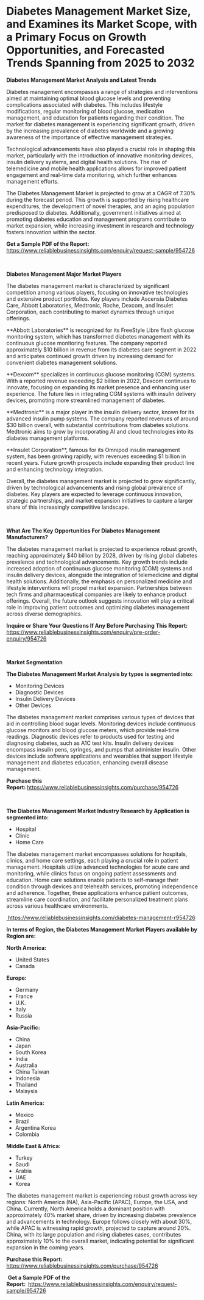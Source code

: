 <p><h1>Diabetes Management Market Size, and Examines its Market Scope, with a Primary Focus on Growth Opportunities, and Forecasted Trends Spanning from 2025 to 2032</h1></p><p><strong>Diabetes Management Market Analysis and Latest Trends</strong></p>
<p><p>Diabetes management encompasses a range of strategies and interventions aimed at maintaining optimal blood glucose levels and preventing complications associated with diabetes. This includes lifestyle modifications, regular monitoring of blood glucose, medication management, and education for patients regarding their condition. The market for diabetes management is experiencing significant growth, driven by the increasing prevalence of diabetes worldwide and a growing awareness of the importance of effective management strategies.</p><p>Technological advancements have also played a crucial role in shaping this market, particularly with the introduction of innovative monitoring devices, insulin delivery systems, and digital health solutions. The rise of telemedicine and mobile health applications allows for improved patient engagement and real-time data monitoring, which further enhances management efforts. </p><p>The Diabetes Management Market is projected to grow at a CAGR of 7.30% during the forecast period. This growth is supported by rising healthcare expenditures, the development of novel therapies, and an aging population predisposed to diabetes. Additionally, government initiatives aimed at promoting diabetes education and management programs contribute to market expansion, while increasing investment in research and technology fosters innovation within the sector.</p></p>
<p><strong>Get a Sample PDF of the Report:&nbsp;</strong> <a href="https://www.reliablebusinessinsights.com/enquiry/request-sample/954726?utm_campaign=2799&utm_medium=2&utm_source=Github&utm_content=ia&utm_term=16042025&utm_id=diabetes-management">https://www.reliablebusinessinsights.com/enquiry/request-sample/954726</a></p>
<p>&nbsp;</p>
<p><strong>Diabetes Management Major Market Players</strong></p>
<p><p>The diabetes management market is characterized by significant competition among various players, focusing on innovative technologies and extensive product portfolios. Key players include Ascensia Diabetes Care, Abbott Laboratories, Medtronic, Roche, Dexcom, and Insulet Corporation, each contributing to market dynamics through unique offerings.</p><p>**Abbott Laboratories** is recognized for its FreeStyle Libre flash glucose monitoring system, which has transformed diabetes management with its continuous glucose monitoring features. The company reported approximately $10 billion in revenue from its diabetes care segment in 2022 and anticipates continued growth driven by increasing demand for convenient diabetes management solutions.</p><p>**Dexcom** specializes in continuous glucose monitoring (CGM) systems. With a reported revenue exceeding $2 billion in 2022, Dexcom continues to innovate, focusing on expanding its market presence and enhancing user experience. The future lies in integrating CGM systems with insulin delivery devices, promoting more streamlined management of diabetes.</p><p>**Medtronic** is a major player in the insulin delivery sector, known for its advanced insulin pump systems. The company reported revenues of around $30 billion overall, with substantial contributions from diabetes solutions. Medtronic aims to grow by incorporating AI and cloud technologies into its diabetes management platforms.</p><p>**Insulet Corporation**, famous for its Omnipod insulin management system, has been growing rapidly, with revenues exceeding $1 billion in recent years. Future growth prospects include expanding their product line and enhancing technology integration.</p><p>Overall, the diabetes management market is projected to grow significantly, driven by technological advancements and rising global prevalence of diabetes. Key players are expected to leverage continuous innovation, strategic partnerships, and market expansion initiatives to capture a larger share of this increasingly competitive landscape.</p></p>
<p>&nbsp;</p>
<p><strong>What Are The Key Opportunities For Diabetes Management Manufacturers?</strong></p>
<p><p>The diabetes management market is projected to experience robust growth, reaching approximately $40 billion by 2028, driven by rising global diabetes prevalence and technological advancements. Key growth trends include increased adoption of continuous glucose monitoring (CGM) systems and insulin delivery devices, alongside the integration of telemedicine and digital health solutions. Additionally, the emphasis on personalized medicine and lifestyle interventions will propel market expansion. Partnerships between tech firms and pharmaceutical companies are likely to enhance product offerings. Overall, the future outlook suggests innovation will play a critical role in improving patient outcomes and optimizing diabetes management across diverse demographics.</p></p>
<p><strong>Inquire or Share Your Questions If Any Before Purchasing This Report:</strong> <a href="https://www.reliablebusinessinsights.com/enquiry/pre-order-enquiry/954726?utm_campaign=2799&utm_medium=2&utm_source=Github&utm_content=ia&utm_term=16042025&utm_id=diabetes-management">https://www.reliablebusinessinsights.com/enquiry/pre-order-enquiry/954726</a></p>
<p>&nbsp;</p>
<p><strong>Market Segmentation</strong></p>
<p><strong>The Diabetes Management Market Analysis by types is segmented into:</strong></p>
<p><ul><li>Monitoring Devices</li><li>Diagnostic Devices</li><li>Insulin Delivery Devices</li><li>Other Devices</li></ul></p>
<p><p>The diabetes management market comprises various types of devices that aid in controlling blood sugar levels. Monitoring devices include continuous glucose monitors and blood glucose meters, which provide real-time readings. Diagnostic devices refer to products used for testing and diagnosing diabetes, such as A1C test kits. Insulin delivery devices encompass insulin pens, syringes, and pumps that administer insulin. Other devices include software applications and wearables that support lifestyle management and diabetes education, enhancing overall disease management.</p></p>
<p><strong>Purchase this Report:&nbsp;</strong><a href="https://www.reliablebusinessinsights.com/purchase/954726?utm_campaign=2799&utm_medium=2&utm_source=Github&utm_content=ia&utm_term=16042025&utm_id=diabetes-management">https://www.reliablebusinessinsights.com/purchase/954726</a></p>
<p>&nbsp;</p>
<p><strong>The Diabetes Management Market Industry Research by Application is segmented into:</strong></p>
<p><ul><li>Hospital</li><li>Clinic</li><li>Home Care</li></ul></p>
<p><p>The diabetes management market encompasses solutions for hospitals, clinics, and home care settings, each playing a crucial role in patient management. Hospitals utilize advanced technologies for acute care and monitoring, while clinics focus on ongoing patient assessments and education. Home care solutions enable patients to self-manage their condition through devices and telehealth services, promoting independence and adherence. Together, these applications enhance patient outcomes, streamline care coordination, and facilitate personalized treatment plans across various healthcare environments.</p></p>
<p><a href="https://www.reliablebusinessinsights.com/diabetes-management-r954726?utm_campaign=2799&utm_medium=2&utm_source=Github&utm_content=ia&utm_term=16042025&utm_id=diabetes-management">&nbsp;https://www.reliablebusinessinsights.com/diabetes-management-r954726</a></p>
<p><strong>In terms of Region, the Diabetes Management Market Players available by Region are:</strong></p>
<p>
    <p> <strong> North America: </strong>
        <ul>
            <li>United States</li>
            <li>Canada</li>
        </ul>
        </p> 
    <p> <strong> Europe: </strong>
        <ul>
            <li>Germany</li>
            <li>France</li>
            <li>U.K.</li>
            <li>Italy</li>
            <li>Russia</li>
        </ul>
        </p> 
    <p> <strong> Asia-Pacific: </strong>
        <ul>
            <li>China</li>
            <li>Japan</li>
            <li>South Korea</li>
            <li>India</li>
            <li>Australia</li>
            <li>China Taiwan</li>
            <li>Indonesia</li>
            <li>Thailand</li>
            <li>Malaysia</li>
        </ul>
        </p> 
    <p> <strong> Latin America: </strong>
        <ul>
            <li>Mexico</li>
            <li>Brazil</li>
            <li>Argentina Korea</li>
            <li>Colombia</li>
        </ul>
        </p> 
    <p> <strong> Middle East & Africa: </strong>
        <ul>
            <li>Turkey</li>
            <li>Saudi</li>
            <li>Arabia</li>
            <li>UAE</li>
            <li>Korea</li>
        </ul>
    </p>
    </p>
<p><p>The diabetes management market is experiencing robust growth across key regions: North America (NA), Asia-Pacific (APAC), Europe, the USA, and China. Currently, North America holds a dominant position with approximately 40% market share, driven by increasing diabetes prevalence and advancements in technology. Europe follows closely with about 30%, while APAC is witnessing rapid growth, projected to capture around 20%. China, with its large population and rising diabetes cases, contributes approximately 10% to the overall market, indicating potential for significant expansion in the coming years.</p></p>
<p><strong>Purchase this Report: </strong><a href="https://www.reliablebusinessinsights.com/purchase/954726?utm_campaign=2799&utm_medium=2&utm_source=Github&utm_content=ia&utm_term=16042025&utm_id=diabetes-management">https://www.reliablebusinessinsights.com/purchase/954726</a></p>
<p>&nbsp;<strong>Get a Sample PDF of the Report:&nbsp;&nbsp;</strong><a href="https://www.reliablebusinessinsights.com/enquiry/request-sample/954726?utm_campaign=2799&utm_medium=2&utm_source=Github&utm_content=ia&utm_term=16042025&utm_id=diabetes-management">https://www.reliablebusinessinsights.com/enquiry/request-sample/954726</a></p>
<p><strong></strong></p>
<p><p></p><p></p><p></p></p>